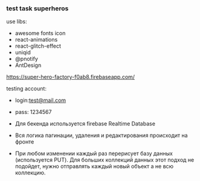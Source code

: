 ### test task superheros

use libs:

- awesome fonts icon
- react-animations
- react-glitch-effect
- uniqid
- @pnotify
- AntDesign

https://super-hero-factory-f0ab8.firebaseapp.com/

testing account:

- login:test@mail.com
- pass: 1234567

- Для бекенда используется firebase Realtime Database
- Вся логика пагинации, удаления и редактирования происходит на фронте
- При любом изменении каждый раз перерисует базу данных (используется PUT). Для
  больших коллекций данных этот подход не подойдет, нужно отправлять каждый
  новый объект а не всю коллекцию.
